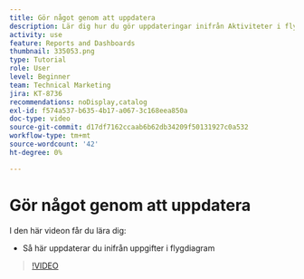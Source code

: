 ```yaml
---
title: Gör något genom att uppdatera
description: Lär dig hur du gör uppdateringar inifrån Aktiviteter i flygdiagram i [!UICONTROL Förbättrad analys].
activity: use
feature: Reports and Dashboards
thumbnail: 335053.png
type: Tutorial
role: User
level: Beginner
team: Technical Marketing
jira: KT-8736
recommendations: noDisplay,catalog
exl-id: f574a537-b635-4b17-a067-3c168eea850a
doc-type: video
source-git-commit: d17df7162ccaab6b62db34209f50131927c0a532
workflow-type: tm+mt
source-wordcount: '42'
ht-degree: 0%

---
```


# Gör något genom att uppdatera

I den här videon får du lära dig:

* Så här uppdaterar du inifrån uppgifter i flygdiagram

>[!VIDEO](https://video.tv.adobe.com/v/335053/?quality=12&learn=on&enablevpops)

